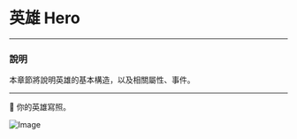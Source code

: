 # 英雄 Hero

<hr>

### 說明

本章節將說明英雄的基本構造，以及相關屬性、事件。

***

🧙‍ 你的英雄寫照。

![Image](https://i.imgur.com/KYFkxIf.png)